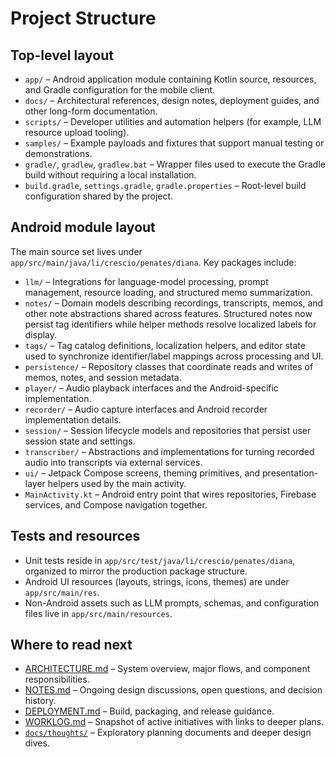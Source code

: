 # Project Structure

## Top-level layout

- `app/` – Android application module containing Kotlin source, resources, and Gradle configuration for the mobile client.
- `docs/` – Architectural references, design notes, deployment guides, and other long-form documentation.
- `scripts/` – Developer utilities and automation helpers (for example, LLM resource upload tooling).
- `samples/` – Example payloads and fixtures that support manual testing or demonstrations.
- `gradle/`, `gradlew`, `gradlew.bat` – Wrapper files used to execute the Gradle build without requiring a local installation.
- `build.gradle`, `settings.gradle`, `gradle.properties` – Root-level build configuration shared by the project.

## Android module layout

The main source set lives under `app/src/main/java/li/crescio/penates/diana`. Key packages include:

- `llm/` – Integrations for language-model processing, prompt management, resource loading, and structured memo summarization.
- `notes/` – Domain models describing recordings, transcripts, memos, and other note abstractions shared across features. Structured notes now persist tag identifiers while helper methods resolve localized labels for display.
- `tags/` – Tag catalog definitions, localization helpers, and editor state used to synchronize identifier/label mappings across processing and UI.
- `persistence/` – Repository classes that coordinate reads and writes of memos, notes, and session metadata.
- `player/` – Audio playback interfaces and the Android-specific implementation.
- `recorder/` – Audio capture interfaces and Android recorder implementation details.
- `session/` – Session lifecycle models and repositories that persist user session state and settings.
- `transcriber/` – Abstractions and implementations for turning recorded audio into transcripts via external services.
- `ui/` – Jetpack Compose screens, theming primitives, and presentation-layer helpers used by the main activity.
- `MainActivity.kt` – Android entry point that wires repositories, Firebase services, and Compose navigation together.

## Tests and resources

- Unit tests reside in `app/src/test/java/li/crescio/penates/diana`, organized to mirror the production package structure.
- Android UI resources (layouts, strings, icons, themes) are under `app/src/main/res`.
- Non-Android assets such as LLM prompts, schemas, and configuration files live in `app/src/main/resources`.

## Where to read next

- [ARCHITECTURE.md](ARCHITECTURE.md) – System overview, major flows, and component responsibilities.
- [NOTES.md](NOTES.md) – Ongoing design discussions, open questions, and decision history.
- [DEPLOYMENT.md](DEPLOYMENT.md) – Build, packaging, and release guidance.
- [WORKLOG.md](WORKLOG.md) – Snapshot of active initiatives with links to deeper plans.
- [`docs/thoughts/`](thoughts/) – Exploratory planning documents and deeper design dives.
